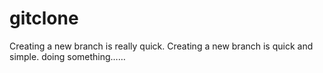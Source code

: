 # gitclone
Creating a new branch is really quick.
Creating a new branch is quick and simple.
doing something……
